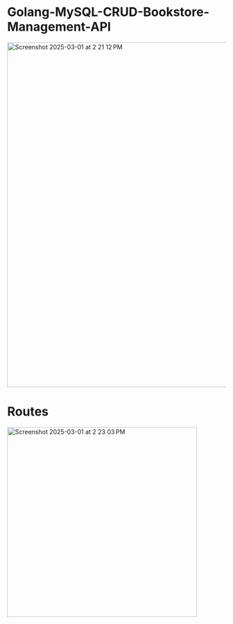 # Golang-MySQL-CRUD-Bookstore-Management-API
<img width="794" alt="Screenshot 2025-03-01 at 2 21 12 PM" src="https://github.com/user-attachments/assets/b2334553-0cfb-4b8c-97d2-9e8ea3e23015" />

# Routes
<img width="437" alt="Screenshot 2025-03-01 at 2 23 03 PM" src="https://github.com/user-attachments/assets/f4341a17-7ff6-49fc-bce6-7575340737d5" />
